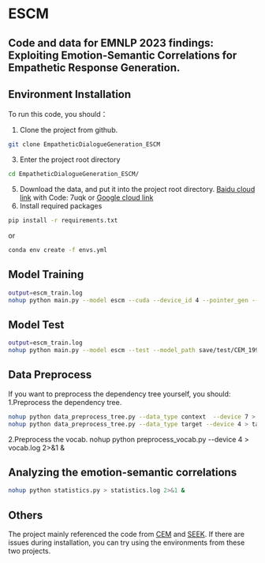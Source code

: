 # ESCM
## Code and data for EMNLP 2023 findings: Exploiting Emotion-Semantic Correlations for Empathetic Response Generation.

## Environment Installation
To run this code, you should：
1. Clone the project from github.
```sh
git clone EmpatheticDialogueGeneration_ESCM
```
3. Enter the project root directory
```sh
cd EmpatheticDialogueGeneration_ESCM/
```
5. Download the data, and put it into the project root directory. [Baidu cloud link](https://pan.baidu.com/s/1lHLkNtBiWYyIgc40dJo6jA?pwd=7uqk) with Code: 7uqk or [Google cloud link](https://drive.google.com/file/d/1pxmXP8sG-gmYp2LyNr4eS6J7QOhsplqP/view?usp=sharing)
6. Install required packages
```sh
pip install -r requirements.txt
```
or
```sh
conda env create -f envs.yml
```
## Model Training
```sh
output=escm_train.log
nohup python main.py --model escm --cuda --device_id 4 --pointer_gen --dep_dim 50 > $output 2>&1 &
```
## Model Test
```sh
output=escm_train.log
nohup python main.py --model escm --test --model_path save/test/CEM_19999_42.5034 --cuda --device_id 2 --batch_size 72 --pointer_gen --dep_dim 50 > $output 2>&1 &
```

## Data Preprocess
If you want to preprocess the dependency tree yourself, you should:
1.Preprocess the dependency tree.
```sh
nohup python data_preprocess_tree.py --data_type context  --device 7 > contxt_dep.log 2>&1 &
nohup python data_preprocess_tree.py --data_type target --device 4 > target_dep.log 2>&1 &
```
2.Preprocess the vocab.
nohup python preprocess_vocab.py --device 4 > vocab.log 2>&1 &

## Analyzing the emotion-semantic correlations
```sh
nohup python statistics.py > statistics.log 2>&1 &
```
## Others
The project mainly referenced the code from [CEM](https://github.com/Sahandfer/CEM) and [SEEK](https://github.com/wlr737/EMNLP2022-SEEK). If there are issues during installation, you can try using the environments from these two projects.
